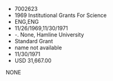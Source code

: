 * 7002623
* 1969 Institutional Grants For Science
* ENG,ENG
* 11/26/1969,11/30/1971
* -. None, Hamline University
* Standard Grant
*   name not available
* 11/30/1971
* USD 31,667.00

NONE